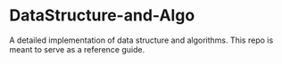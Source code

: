# DataStructure-and-Algo
A detailed implementation of data structure and algorithms. This repo is meant to serve as a reference guide.
